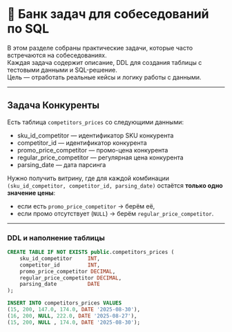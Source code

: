 # 📘 Банк задач для собеседований по SQL

В этом разделе собраны практические задачи, которые часто встречаются на собеседованиях.  
Каждая задача содержит описание, DDL для создания таблицы с тестовыми данными и SQL-решение.  
Цель — отработать реальные кейсы и логику работы с данными.

---

## Задача Конкуренты

Есть таблица `competitors_prices` со следующими данными:

- sku_id_competitor — идентификатор SKU конкурента  
- competitor_id — идентификатор конкурента  
- promo_price_competitor — промо-цена конкурента  
- regular_price_competitor — регулярная цена конкурента  
- parsing_date — дата парсинга  

Нужно получить витрину, где для каждой комбинации `(sku_id_competitor, competitor_id, parsing_date)` остаётся **только одно значение цены**:
- если есть `promo_price_competitor` → берём её,  
- если промо отсутствует (`NULL`) → берём `regular_price_competitor`.

---

### DDL и наполнение таблицы

```sql
CREATE TABLE IF NOT EXISTS public.competitors_prices (
    sku_id_competitor     INT,
    competitor_id         INT,
    promo_price_competitor DECIMAL,
    regular_price_competitor DECIMAL,
    parsing_date          DATE
);

INSERT INTO competitors_prices VALUES
(15, 200, 147.0, 174.0, DATE '2025-08-30'),
(16, 200, NULL, 222.0, DATE '2025-08-27'),
(15, 200, NULL , 174.0, DATE '2025-08-30');
```